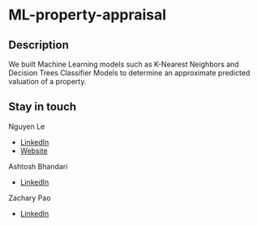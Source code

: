 # ML-property-appraisal

## Description
We built Machine Learning models such as K-Nearest Neighbors and Decision Trees Classifier Models to determine an approximate predicted valuation of a property.‍

## Stay in touch
Nguyen Le
- [LinkedIn](http://linkedin.com/in/nguyenle04/)
- [Website](http://filiple.github.io)

Ashtosh Bhandari
- [LinkedIn](https://www.linkedin.com/in/ashtosh-bhandari-8056b1246/)

Zachary Pao
- [LinkedIn](https://www.linkedin.com/in/zachary-pao-506788161/)
